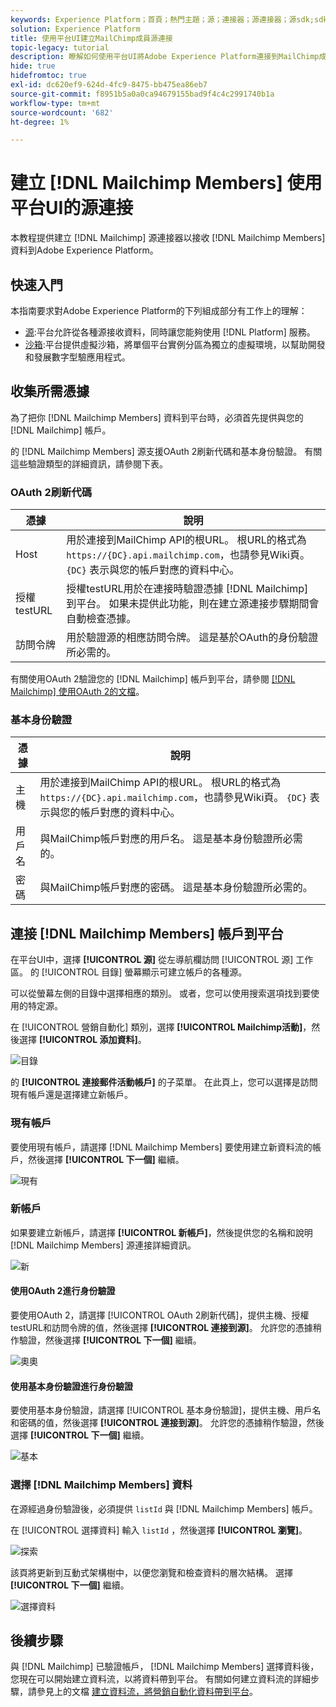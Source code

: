 ```yaml
---
keywords: Experience Platform；首頁；熱門主題；源；連接器；源連接器；源sdk;sdk;SDK
solution: Experience Platform
title: 使用平台UI建立MailChimp成員源連接
topic-legacy: tutorial
description: 瞭解如何使用平台UI將Adobe Experience Platform連接到MailChimp成員。
hide: true
hidefromtoc: true
exl-id: dc620ef9-624d-4fc9-8475-bb475ea86eb7
source-git-commit: f8951b5a0a0ca94679155bad9f4c4c2991740b1a
workflow-type: tm+mt
source-wordcount: '682'
ht-degree: 1%

---
```


# 建立 [!DNL Mailchimp Members] 使用平台UI的源連接

本教程提供建立 [!DNL Mailchimp] 源連接器以接收 [!DNL Mailchimp Members] 資料到Adobe Experience Platform。

## 快速入門

本指南要求對Adobe Experience Platform的下列組成部分有工作上的理解：

* [源](../../../../home.md):平台允許從各種源接收資料，同時讓您能夠使用 [!DNL Platform] 服務。
* [沙箱](../../../../../sandboxes/home.md):平台提供虛擬沙箱，將單個平台實例分區為獨立的虛擬環境，以幫助開發和發展數字型驗應用程式。

## 收集所需憑據

為了把你 [!DNL Mailchimp Members] 資料到平台時，必須首先提供與您的 [!DNL Mailchimp] 帳戶。

的 [!DNL Mailchimp Members] 源支援OAuth 2刷新代碼和基本身份驗證。 有關這些驗證類型的詳細資訊，請參閱下表。

### OAuth 2刷新代碼

| 憑據 | 說明 |
| --- | --- |
| Host | 用於連接到MailChimp API的根URL。 根URL的格式為 `https://{DC}.api.mailchimp.com`，也請參見Wiki頁。 `{DC}` 表示與您的帳戶對應的資料中心。 |
| 授權testURL | 授權testURL用於在連接時驗證憑據 [!DNL Mailchimp] 到平台。 如果未提供此功能，則在建立源連接步驟期間會自動檢查憑據。 |
| 訪問令牌 | 用於驗證源的相應訪問令牌。 這是基於OAuth的身份驗證所必需的。 |

有關使用OAuth 2驗證您的 [!DNL Mailchimp] 帳戶到平台，請參閱 [[!DNL Mailchimp] 使用OAuth 2的文檔](https://mailchimp.com/developer/marketing/guides/access-user-data-oauth-2/)。

### 基本身份驗證

| 憑據 | 說明 |
| --- | --- |
| 主機 | 用於連接到MailChimp API的根URL。 根URL的格式為 `https://{DC}.api.mailchimp.com`，也請參見Wiki頁。 `{DC}` 表示與您的帳戶對應的資料中心。 |
| 用戶名 | 與MailChimp帳戶對應的用戶名。 這是基本身份驗證所必需的。 |
| 密碼 | 與MailChimp帳戶對應的密碼。 這是基本身份驗證所必需的。 |

## 連接 [!DNL Mailchimp Members] 帳戶到平台

在平台UI中，選擇 **[!UICONTROL 源]** 從左導航欄訪問 [!UICONTROL 源] 工作區。 的 [!UICONTROL 目錄] 螢幕顯示可建立帳戶的各種源。

可以從螢幕左側的目錄中選擇相應的類別。 或者，您可以使用搜索選項找到要使用的特定源。

在 [!UICONTROL 營銷自動化] 類別，選擇 **[!UICONTROL Mailchimp活動]**，然後選擇 **[!UICONTROL 添加資料]**。

![目錄](../../../../images/tutorials/create/mailchimp-members/catalog.png)

的 **[!UICONTROL 連接郵件活動帳戶]** 的子菜單。 在此頁上，您可以選擇是訪問現有帳戶還是選擇建立新帳戶。

### 現有帳戶

要使用現有帳戶，請選擇 [!DNL Mailchimp Members] 要使用建立新資料流的帳戶，然後選擇 **[!UICONTROL 下一個]** 繼續。

![現有](../../../../images/tutorials/create/mailchimp-members/existing.png)

### 新帳戶

如果要建立新帳戶，請選擇 **[!UICONTROL 新帳戶]**，然後提供您的名稱和說明 [!DNL Mailchimp Members] 源連接詳細資訊。

![新](../../../../images/tutorials/create/mailchimp-members/new.png)


#### 使用OAuth 2進行身份驗證

要使用OAuth 2，請選擇 [!UICONTROL OAuth 2刷新代碼]，提供主機、授權testURL和訪問令牌的值，然後選擇 **[!UICONTROL 連接到源]**。 允許您的憑據稍作驗證，然後選擇 **[!UICONTROL 下一個]** 繼續。

![奧奧](../../../../images/tutorials/create/mailchimp-members/oauth.png)

#### 使用基本身份驗證進行身份驗證

要使用基本身份驗證，請選擇 [!UICONTROL 基本身份驗證]，提供主機、用戶名和密碼的值，然後選擇 **[!UICONTROL 連接到源]**。 允許您的憑據稍作驗證，然後選擇 **[!UICONTROL 下一個]** 繼續。

![基本](../../../../images/tutorials/create/mailchimp-members/basic.png)

### 選擇 [!DNL Mailchimp Members] 資料

在源經過身份驗證後，必須提供 `listId` 與 [!DNL Mailchimp Members] 帳戶。

在 [!UICONTROL 選擇資料] 輸入 `listId` ，然後選擇 **[!UICONTROL 瀏覽]**。

![探索](../../../../images/tutorials/create/mailchimp-members/explore.png)

該頁將更新到互動式架構樹中，以便您瀏覽和檢查資料的層次結構。 選擇 **[!UICONTROL 下一個]** 繼續。

![選擇資料](../../../../images/tutorials/create/mailchimp-members/select-data.png)

## 後續步驟

與 [!DNL Mailchimp] 已驗證帳戶， [!DNL Mailchimp Members] 選擇資料後，您現在可以開始建立資料流，以將資料帶到平台。 有關如何建立資料流的詳細步驟，請參見上的文檔 [建立資料流，將營銷自動化資料帶到平台](../../dataflow/marketing-automation.md)。
